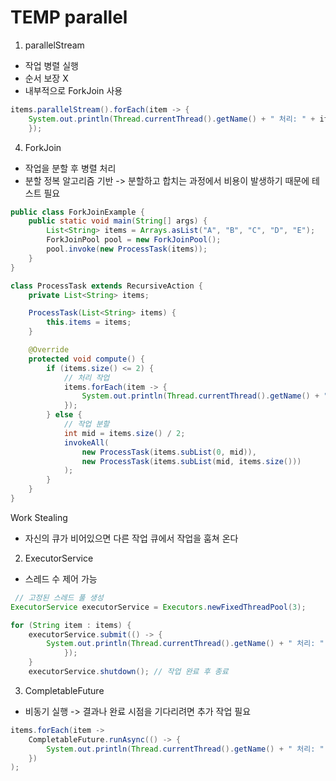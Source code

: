 # TEMP parallel

1. parallelStream
- 작업 병렬 실행
- 순서 보장 X
- 내부적으로 ForkJoin 사용

```java
items.parallelStream().forEach(item -> {
    System.out.println(Thread.currentThread().getName() + " 처리: " + item);
    });

```
4. ForkJoin
- 작업을 분할 후 병렬 처리
- 분할 정복 알고리즘 기반 -> 분할하고 합치는 과정에서 비용이 발생하기 때문에 테스트 필요

```java
public class ForkJoinExample {
    public static void main(String[] args) {
        List<String> items = Arrays.asList("A", "B", "C", "D", "E");
        ForkJoinPool pool = new ForkJoinPool();
        pool.invoke(new ProcessTask(items));
    }
}

class ProcessTask extends RecursiveAction {
    private List<String> items;

    ProcessTask(List<String> items) {
        this.items = items;
    }

    @Override
    protected void compute() {
        if (items.size() <= 2) {
            // 처리 작업
            items.forEach(item -> {
                System.out.println(Thread.currentThread().getName() + " 처리: " + item);
            });
        } else {
            // 작업 분할
            int mid = items.size() / 2;
            invokeAll(
                new ProcessTask(items.subList(0, mid)),
                new ProcessTask(items.subList(mid, items.size()))
            );
        }
    }
}
```

Work Stealing
- 자신의 큐가 비어있으면 다른 작업 큐에서 작업을 훔쳐 온다
2. ExecutorService
- 스레드 수 제어 가능

```java
 // 고정된 스레드 풀 생성
ExecutorService executorService = Executors.newFixedThreadPool(3);

for (String item : items) {
    executorService.submit(() -> {
        System.out.println(Thread.currentThread().getName() + " 처리: " + item);
            });
    }
    executorService.shutdown(); // 작업 완료 후 종료
```

3. CompletableFuture
- 비동기 실행 -> 결과나 완료 시점을 기다리려면 추가 작업 필요
```java
items.forEach(item -> 
    CompletableFuture.runAsync(() -> {
        System.out.println(Thread.currentThread().getName() + " 처리: " + item);
    })
);
```

